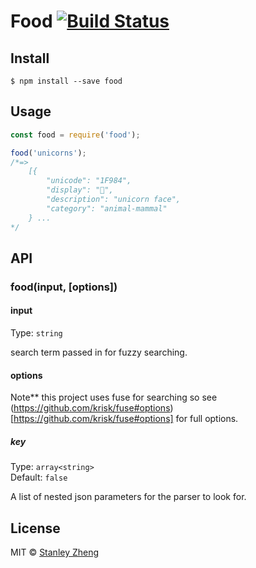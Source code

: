 # Food [![Build Status](https://travis-ci.org/stanzhengdev/npm-food.svg?branch=master)](https://travis-ci.org/stanzhengdev/npm-food)

>


## Install

```
$ npm install --save food
```


## Usage

```js
const food = require('food');

food('unicorns');
/*=>
    [{
        "unicode": "1F984",
        "display": "🦄",
        "description": "unicorn face",
        "category": "animal-mammal"
    } ...
*/
```


## API

### food(input, [options])

#### input

Type: `string`

search term passed in for fuzzy searching.

#### options
Note** this project uses fuse for searching so see (https://github.com/krisk/fuse#options)[https://github.com/krisk/fuse#options] for full options.
##### key

Type: `array<string>`<br>
Default: `false`

A list of nested json parameters for the parser to look for.


## License

MIT © [Stanley Zheng](https://github.com/stanzheng)
